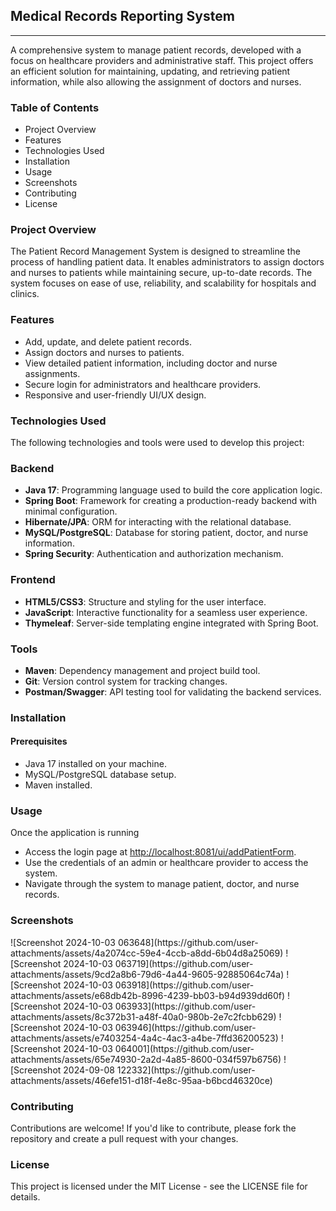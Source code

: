 <b><h2>Medical Records Reporting System</h2></b>
<hr>
<p>A comprehensive system to manage patient records, developed with a focus on healthcare providers and administrative staff. This project offers an efficient solution for maintaining, updating, and retrieving patient information, while also allowing the assignment of doctors and nurses.</p>
<b><h3>Table of Contents</h3></b>
<ul>
  <li>Project Overview</li>
  <li>Features</li>
  <li>Technologies Used</li>
  <li>Installation</li>
  <li>Usage</li>
  <li>Screenshots</li>
  <li>Contributing</li>
  <li>License</li>
</ul>

<b><h3>Project Overview</h3></b>
<p>The Patient Record Management System is designed to streamline the process of handling patient data. It enables administrators to assign doctors and nurses to patients while maintaining secure, up-to-date records. The system focuses on ease of use, reliability, and scalability for hospitals and clinics.</p>
<b><h3>Features</h3></b>
<ul>
  <li>Add, update, and delete patient records.</li>
  <li>Assign doctors and nurses to patients.</li>
  <li>View detailed patient information, including doctor and nurse assignments.</li>
  <li>Secure login for administrators and healthcare providers.</li>
  <li>Responsive and user-friendly UI/UX design.</li>
</ul>
<b><h3>Technologies Used</h3></b>
<p>The following technologies and tools were used to develop this project:</p>
<b><h3>Backend</h3></b>
<ul>
  <li><strong>Java 17</strong>: Programming language used to build the core application logic.</li>
  <li><strong>Spring Boot</strong>: Framework for creating a production-ready backend with minimal configuration.</li>
  <li><strong>Hibernate/JPA</strong>: ORM for interacting with the relational database.</li>
  <li><strong>MySQL/PostgreSQL</strong>: Database for storing patient, doctor, and nurse information.</li>
  <li><strong>Spring Security</strong>: Authentication and authorization mechanism.</li>
</ul>
<b><h3>Frontend</h3></b>
<ul>
  <li><strong>HTML5/CSS3</strong>: Structure and styling for the user interface.</li>
  <li><strong>JavaScript</strong>: Interactive functionality for a seamless user experience.</li>
  <li><strong>Thymeleaf</strong>: Server-side templating engine integrated with Spring Boot.</li>
</ul>
<b><h3>Tools</h3></b>
<ul>
  <li><strong>Maven</strong>: Dependency management and project build tool.</li>
  <li><strong>Git</strong>: Version control system for tracking changes.</li>
  <li><strong>Postman/Swagger</strong>: API testing tool for validating the backend services.</li>
</ul>
<b><h3>Installation</h3></b>
<b><h4>Prerequisites</h4></b>
<ul>
  <li>Java 17 installed on your machine.</li>
  <li>MySQL/PostgreSQL database setup.</li>
  <li>Maven installed.</li>
</ul>
<b><h3>Usage</h3></b>
<p>Once the application is running</p>
<ul>
  <li>Access the login page at <a href="http://localhost:8081/login">http://localhost:8081/ui/addPatientForm</a>.</li>
  <li>Use the credentials of an admin or healthcare provider to access the system.</li>
  <li>Navigate through the system to manage patient, doctor, and nurse records.</li>
</ul>
<b><h3>Screenshots</h3></b>
![Screenshot 2024-10-03 063648](https://github.com/user-attachments/assets/4a2074cc-59e4-4ccb-a8dd-6b04d8a25069)
![Screenshot 2024-10-03 063719](https://github.com/user-attachments/assets/9cd2a8b6-79d6-4a44-9605-92885064c74a)
![Screenshot 2024-10-03 063918](https://github.com/user-attachments/assets/e68db42b-8996-4239-bb03-b94d939dd60f)
![Screenshot 2024-10-03 063933](https://github.com/user-attachments/assets/8c372b31-a48f-40a0-980b-2e7c2fcbb629)
![Screenshot 2024-10-03 063946](https://github.com/user-attachments/assets/e7403254-4a4c-4ac3-a4be-7ffd36200523)
![Screenshot 2024-10-03 064001](https://github.com/user-attachments/assets/65e74930-2a2d-4a85-8600-034f597b6756)
![Screenshot 2024-09-08 122332](https://github.com/user-attachments/assets/46efe151-d18f-4e8c-95aa-b6bcd46320ce)

<b><h3>Contributing</h3></b>
<p>Contributions are welcome! If you'd like to contribute, please fork the repository and create a pull request with your changes.</p>
<b><h3>License</h3></b>
<p>This project is licensed under the MIT License - see the LICENSE file for details.</p>
